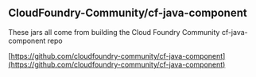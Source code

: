 ## CloudFoundry-Community/cf-java-component

These jars all come from building the Cloud Foundry Community cf-java-component repo

[https://github.com/cloudfoundry-community/cf-java-component](https://github.com/cloudfoundry-community/cf-java-component)
